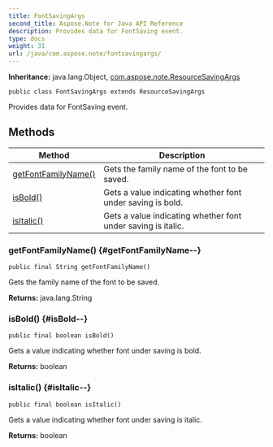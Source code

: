 ```yaml
---
title: FontSavingArgs
second_title: Aspose.Note for Java API Reference
description: Provides data for FontSaving event.
type: docs
weight: 31
url: /java/com.aspose.note/fontsavingargs/
---
```


**Inheritance:**
java.lang.Object, [com.aspose.note.ResourceSavingArgs](../../com.aspose.note/resourcesavingargs)
```
public class FontSavingArgs extends ResourceSavingArgs
```

Provides data for FontSaving event.
## Methods

| Method | Description |
| --- | --- |
| [getFontFamilyName()](#getFontFamilyName--) | Gets the family name of the font to be saved. |
| [isBold()](#isBold--) | Gets a value indicating whether font under saving is bold. |
| [isItalic()](#isItalic--) | Gets a value indicating whether font under saving is italic. |
### getFontFamilyName() {#getFontFamilyName--}
```
public final String getFontFamilyName()
```


Gets the family name of the font to be saved.

**Returns:**
java.lang.String
### isBold() {#isBold--}
```
public final boolean isBold()
```


Gets a value indicating whether font under saving is bold.

**Returns:**
boolean
### isItalic() {#isItalic--}
```
public final boolean isItalic()
```


Gets a value indicating whether font under saving is italic.

**Returns:**
boolean

